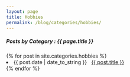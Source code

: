 ```yaml
---
layout: page
title: Hobbies
permalink: /blog/categories/hobbies/
---
```


<h5> Posts by Category : {{ page.title }} </h5>

<div class="card">
{% for post in site.categories.hobbies %}
 <li class="category-posts"><span>{{ post.date | date_to_string }}</span> &nbsp; <a href="{{ post.url }}">{{ post.title }}</a></li>
{% endfor %}
</div>